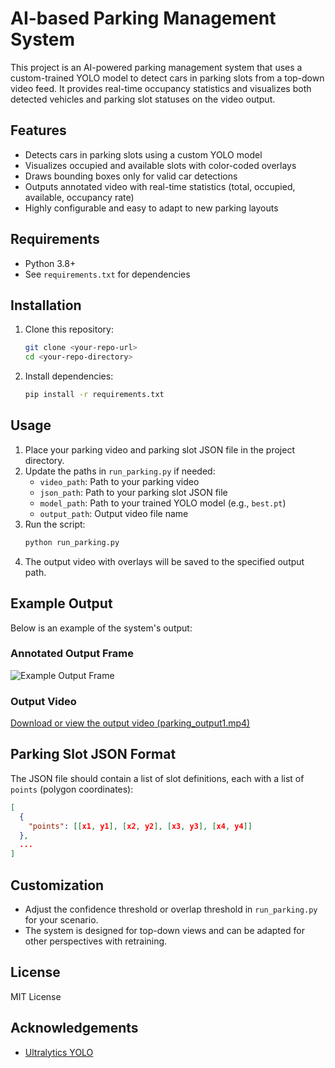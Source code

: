 # AI-based Parking Management System

This project is an AI-powered parking management system that uses a custom-trained YOLO model to detect cars in parking slots from a top-down video feed. It provides real-time occupancy statistics and visualizes both detected vehicles and parking slot statuses on the video output.

## Features
- Detects cars in parking slots using a custom YOLO model
- Visualizes occupied and available slots with color-coded overlays
- Draws bounding boxes only for valid car detections
- Outputs annotated video with real-time statistics (total, occupied, available, occupancy rate)
- Highly configurable and easy to adapt to new parking layouts

## Requirements
- Python 3.8+
- See `requirements.txt` for dependencies

## Installation
1. Clone this repository:
   ```bash
   git clone <your-repo-url>
   cd <your-repo-directory>
   ```
2. Install dependencies:
   ```bash
   pip install -r requirements.txt
   ```

## Usage
1. Place your parking video and parking slot JSON file in the project directory.
2. Update the paths in `run_parking.py` if needed:
   - `video_path`: Path to your parking video
   - `json_path`: Path to your parking slot JSON file
   - `model_path`: Path to your trained YOLO model (e.g., `best.pt`)
   - `output_path`: Output video file name
3. Run the script:
   ```bash
   python run_parking.py
   ```
4. The output video with overlays will be saved to the specified output path.

## Example Output

Below is an example of the system's output:

### Annotated Output Frame

![Example Output Frame](outputs/image1.png)

### Output Video

[Download or view the output video (parking_output1.mp4)](outputs/parking_output1.mp4)

## Parking Slot JSON Format
The JSON file should contain a list of slot definitions, each with a list of `points` (polygon coordinates):
```json
[
  {
    "points": [[x1, y1], [x2, y2], [x3, y3], [x4, y4]]
  },
  ...
]
```

## Customization
- Adjust the confidence threshold or overlap threshold in `run_parking.py` for your scenario.
- The system is designed for top-down views and can be adapted for other perspectives with retraining.

## License
MIT License

## Acknowledgements
- [Ultralytics YOLO](https://github.com/ultralytics/ultralytics)